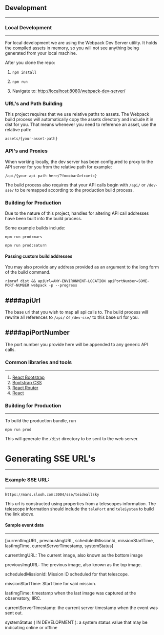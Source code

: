 ## Development
---

### Local Development
---

For local development we are using the Webpack Dev Server utility.
It holds the compiled assets in memory, so you will not see anything
being generated from your local machine.

After you clone the repo:

1. `npm install`

2. `npm run`

3. Navigate to: [http://localhost:8080/webpack-dev-server/](http://localhost:8080/webpack-dev-server/)

### URL's and Path Building

This project requires that we use relative paths to assets.  The Webpack build process
will automatically copy the assets directory and include it in dist for you.  That means
whenever you need to reference an asset, use the relative path:

`assets/{your-asset-path}`

### API's and Proxies

When working locally, the dev server has been configured to proxy to the
API server for you from the relative path for example:

`/api/{your-api-path-here/?foo=bar&etc=etc}`

The build process also requires that your API calls begin with `/api/` or `/dev-sse/` to be remapped
according to the production build process.

### Building for Production

Due to the nature of this project, handles for altering API call addresses
have been built into the build process.

Some example builds include:

`npm run prod:mars`

`npm run prod:saturn`

#### Passing custom build addresses

You may also provide any address provided as an argument to the long form of the build command.

`rimraf dist && apiUrl=ANY-ENVIRONMENT-LOCATION apiPortNumber=SOME-PORT-NUMBER webpack -p --progress`

####apiUrl
---

The base url that you wish to map all api calls to.  The build process will rewrite all references
to `/api/` or `/dev-sse/` to this base url for you.

####apiPortNumber
---

The port number you provide here will be appended to any generic API calls.

### Common libraries and tools
---

1. [React Bootstrap](https://react-bootstrap.github.io/getting-started.html)
2. [Bootstrap CSS](http://getbootstrap.com/)
3. [React Router](https://github.com/reactjs/react-router)
4. [React](https://facebook.github.io/react/)


### Building for Production
---

To build the production bundle, run

`npm run prod`

This will generate the `/dist` directory to be sent to the web server.

# Generating SSE URL's
---

### Example SSE URL:
---

`https://mars.slooh.com:3004/sse/teideallsky`

This url is constructed using properties from a telescopes information.  The telescope information
should include the `telePort` and `teleSystem` to build the link above.

#### Sample event data
---

[currentImgURL, previousImgURL, scheduledMissionId, missionStartTime, lastImgTime, currentServerTimestamp, systemStatus]

currentImgURL: The current image, also known as the bottom image

previousImgURL: The previous image, also known as the top image.

scheduledMissionId: Mission ID scheduled for that telescope.

missionStartTime: Start time for said mission.

lastImgTime: timestamp when the last image was captured at the observatory, IIRC.

currentServerTimestamp: the current server timestamp when the event was sent out.

systemStatus ( IN DEVELOPMENT ): a system status value that may be indicating online or offline
